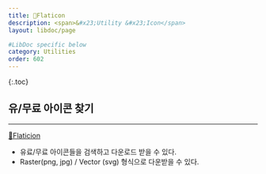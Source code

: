 ```yaml
---
title: 🔗Flaticon
description: <span>&#x23;Utility &#x23;Icon</span>
layout: libdoc/page

#LibDoc specific below
category: Utilities
order: 602
---
```

{:.toc}

## 유/무료 아이콘 찾기
---
[🔗Flaticion](https://www.flaticon.com/)

* 유료/무료 아이콘들을 검색하고 다운로드 받을 수 있다.
* Raster(png, jpg) / Vector (svg) 형식으로 다운받을 수 있다.